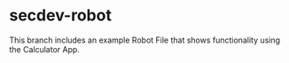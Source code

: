 # secdev-robot

This branch includes an example Robot File that shows functionality using the Calculator App. 
